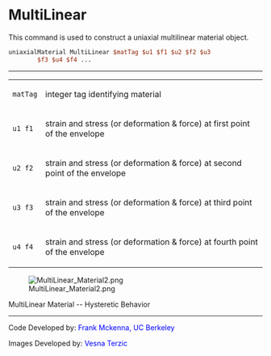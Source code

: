 # MultiLinear

<p>This command is used to construct a uniaxial multilinear material
object.</p>

```tcl
uniaxialMaterial MultiLinear $matTag $u1 $f1 $u2 $f2 $u3
        $f3 $u4 $f4 ...
```
<hr />
<table>
<tbody>
<tr class="odd">
<td><code class="parameter-table-variable">matTag</code></td>
<td><p>integer tag identifying material</p></td>
</tr>
<tr class="even">
<td><p><code class="parameter-table-variable">u1 f1</code></p></td>
<td><p>strain and stress (or deformation &amp; force) at first point of
the envelope</p></td>
</tr>
<tr class="odd">
<td><p><code class="parameter-table-variable">u2 f2</code></p></td>
<td><p>strain and stress (or deformation &amp; force) at second point of
the envelope</p></td>
</tr>
<tr class="even">
<td><p><code class="parameter-table-variable">u3 f3</code></p></td>
<td><p>strain and stress (or deformation &amp; force) at third point of
the envelope</p></td>
</tr>
<tr class="odd">
<td><p><code class="parameter-table-variable">u4 f4</code></p></td>
<td><p>strain and stress (or deformation &amp; force) at fourth point of
the envelope</p></td>
</tr>
</tbody>
</table>
<figure>
<img src="/OpenSeesRT/contrib/static/MultiLinear_Material2.png" title="MultiLinear_Material2.png"
alt="MultiLinear_Material2.png" />
<figcaption aria-hidden="true">MultiLinear_Material2.png</figcaption>
</figure>
<p>MultiLinear Material -- Hysteretic Behavior</p>
<hr />
<p>Code Developed by: <span style="color:blue"> Frank Mckenna, UC
Berkeley </span></p>
<p>Images Developed by: <span style="color:blue"> Vesna Terzic
</span></p>
